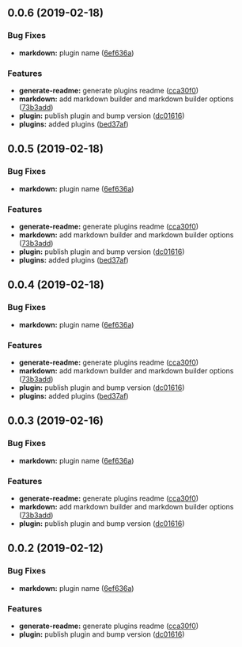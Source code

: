 <a name="0.0.6"></a>
## 0.0.6 (2019-02-18)


### Bug Fixes

* **markdown:** plugin name ([6ef636a](https://github.com/fivethree-team/billy-plugins/commit/6ef636a))


### Features

* **generate-readme:** generate plugins readme ([cca30f0](https://github.com/fivethree-team/billy-plugins/commit/cca30f0))
* **markdown:** add markdown builder and markdown builder options ([73b3add](https://github.com/fivethree-team/billy-plugins/commit/73b3add))
* **plugin:** publish plugin and bump version ([dc01616](https://github.com/fivethree-team/billy-plugins/commit/dc01616))
* **plugins:** added plugins ([bed37af](https://github.com/fivethree-team/billy-plugins/commit/bed37af))



<a name="0.0.5"></a>
## 0.0.5 (2019-02-18)


### Bug Fixes

* **markdown:** plugin name ([6ef636a](https://github.com/fivethree-team/billy-plugins/commit/6ef636a))


### Features

* **generate-readme:** generate plugins readme ([cca30f0](https://github.com/fivethree-team/billy-plugins/commit/cca30f0))
* **markdown:** add markdown builder and markdown builder options ([73b3add](https://github.com/fivethree-team/billy-plugins/commit/73b3add))
* **plugin:** publish plugin and bump version ([dc01616](https://github.com/fivethree-team/billy-plugins/commit/dc01616))
* **plugins:** added plugins ([bed37af](https://github.com/fivethree-team/billy-plugins/commit/bed37af))



<a name="0.0.4"></a>
## 0.0.4 (2019-02-18)


### Bug Fixes

* **markdown:** plugin name ([6ef636a](https://github.com/fivethree-team/billy-plugins/commit/6ef636a))


### Features

* **generate-readme:** generate plugins readme ([cca30f0](https://github.com/fivethree-team/billy-plugins/commit/cca30f0))
* **markdown:** add markdown builder and markdown builder options ([73b3add](https://github.com/fivethree-team/billy-plugins/commit/73b3add))
* **plugin:** publish plugin and bump version ([dc01616](https://github.com/fivethree-team/billy-plugins/commit/dc01616))
* **plugins:** added plugins ([bed37af](https://github.com/fivethree-team/billy-plugins/commit/bed37af))



## 0.0.3 (2019-02-16)


### Bug Fixes

* **markdown:** plugin name ([6ef636a](https://github.com/fivethree-team/billy-plugins/commit/6ef636a))


### Features

* **generate-readme:** generate plugins readme ([cca30f0](https://github.com/fivethree-team/billy-plugins/commit/cca30f0))
* **markdown:** add markdown builder and markdown builder options ([73b3add](https://github.com/fivethree-team/billy-plugins/commit/73b3add))
* **plugin:** publish plugin and bump version ([dc01616](https://github.com/fivethree-team/billy-plugins/commit/dc01616))



## 0.0.2 (2019-02-12)


### Bug Fixes

* **markdown:** plugin name ([6ef636a](https://github.com/fivethree-team/billy-plugins/commit/6ef636a))


### Features

* **generate-readme:** generate plugins readme ([cca30f0](https://github.com/fivethree-team/billy-plugins/commit/cca30f0))
* **plugin:** publish plugin and bump version ([dc01616](https://github.com/fivethree-team/billy-plugins/commit/dc01616))



